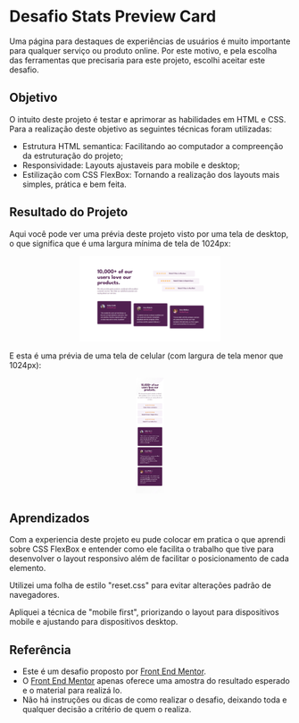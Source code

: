 # Desafio Stats Preview Card

Uma página para destaques de experiências de usuários é muito importante para qualquer serviço ou produto online. Por este motivo, e pela escolha das ferramentas que precisaria para este projeto, escolhi aceitar este desafio.

## Objetivo

O intuito deste projeto é testar e aprimorar as habilidades em HTML e CSS. Para a realização deste objetivo as seguintes técnicas foram utilizadas:
 - Estrutura HTML semantica: Facilitando ao computador a compreenção da estruturação do projeto;
 - Responsividade: Layouts ajustaveis para mobile e desktop;
 - Estilização com CSS FlexBox: Tornando a realização dos layouts mais simples, prática e bem feita.

## Resultado do Projeto

Aqui você pode ver uma prévia deste projeto visto por uma tela de desktop, o que significa que é uma largura mínima de tela de 1024px:

<div align="center">
  <img width=50% src="./images/desktop-design.png" alt="Visualização Desktop">
</div>

E esta é uma prévia de uma tela de celular (com largura de tela menor que 1024px):

<div align="center">
  <img width=10% src="./images/mobile-design.jpg" alt="Visualização Mobile">
</div>

## Aprendizados

Com a experiencia deste projeto eu pude colocar em pratica o que aprendi sobre CSS FlexBox e entender como ele facilita o trabalho que tive para desenvolver o layout responsivo além de facilitar o posicionamento de cada elemento.

Utilizei uma folha de estilo "reset.css" para evitar alterações padrão de navegadores.

Apliquei a técnica de "mobile first", priorizando o layout para dispositivos mobile e ajustando para dispositivos desktop.

## Referência
 
 - Este é um desafio proposto por [Front End Mentor](www.frontendmentor.io).
 - O [Front End Mentor](www.frontendmentor.io) apenas oferece uma amostra do resultado esperado e o material para realizá lo.
 - Não há instruções ou dicas de como realizar o desafio, deixando toda e qualquer decisão a critério de quem o realiza.
